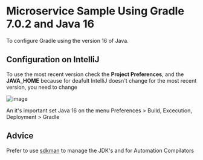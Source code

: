 # Microservice Sample Using Gradle 7.0.2 and Java 16

To configure Gradle using the version 16 of Java.

## Configuration on IntelliJ

To use the most recent version check the **Project Preferences**, and the **JAVA_HOME** because for deafult IntelliJ doesn't change for the most recent version, you need to change

![image](https://user-images.githubusercontent.com/42419543/118983293-a7497c80-b952-11eb-8933-5591f9fcfa3a.png)

An it's important set Java 16 on the menu Preferences > Build, Excecution, Deployment > Gradle 


## Advice

Prefer to use [sdkman](https://sdkman.io/) to manage the JDK's and for Automation Compilators
